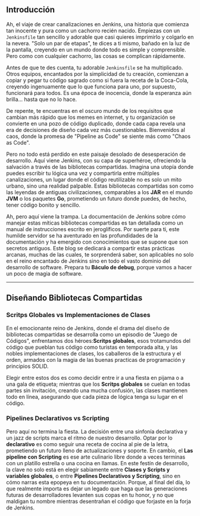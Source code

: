 ## Introducción

Ah, el viaje de crear canalizaciones en Jenkins, una historia que comienza tan inocente y pura como un cachorro recién nacido. Empiezas con un `Jenkinsfile` tan sencillo y adorable que casi quieres imprimirlo y colgarlo en la nevera. "Solo un par de etapas", te dices a ti mismo, bañado en la luz de la pantalla, creyendo en un mundo donde todo es simple y comprensible. Pero como con cualquier cachorro, las cosas se complican rápidamente.

Antes de que te des cuenta, tu adorable `Jenkinsfile` se ha multiplicado. Otros equipos, encantados por la simplicidad de tu creación, comienzan a copiar y pegar tu código sagrado como si fuera la receta de la Coca-Cola, creyendo ingenuamente que lo que funciona para uno, por supuesto, funcionará para todos. Es una época de inocencia, donde la esperanza aún brilla... hasta que no lo hace.

De repente, te encuentras en el oscuro mundo de los requisitos que cambian más rápido que los memes en internet, y tu organización se convierte en una pozo de código duplicado, donde cada capa revela una era de decisiones de diseño cada vez más cuestionables. Bienvenidos al caos, donde la promesa de "Pipeline as Code" se siente más como "Chaos as Code".

Pero no todo está perdido en este paisaje desolado de desesperación de desarrollo. Aquí viene Jenkins, con su capa de superhéroe, ofreciendo la salvación a través de las bibliotecas compartidas. Imagina una utopía donde puedes escribir tu lógica una vez y compartirla entre múltiples canalizaciones, un lugar donde el código reutilizable no es solo un mito urbano, sino una realidad palpable. Estas bibliotecas compartidas son como las leyendas de antiguas civilizaciones, comparables a los **JAR** en el mundo **JVM** o los paquetes **Go**, prometiendo un futuro donde puedes, de hecho, tener código bonito y sencillo.

Ah, pero aquí viene la trampa. La documentación de Jenkins sobre cómo manejar estas míticas bibliotecas compartidas es tan detallada como un manual de instrucciones escrito en jeroglíficos. Por suerte para ti, este humilde servidor se ha aventurado en las profundidades de la documentación y ha emergido con conocimientos que se supone que son secretos antiguos. Este blog se dedicará a compartir estas prácticas arcanas, muchas de las cuales, te sorprenderá saber, son aplicables no solo en el reino encantado de Jenkins sino en todo el vasto dominio del desarrollo de software. Prepara tu  **Báculo de debug**, porque vamos a hacer un poco de magia de software.

---

## Diseñando Bibliotecas Compartidas

### Scritps Globales vs Implementaciones de Clases

En el emocionante reino de Jenkins, donde el drama del diseño de bibliotecas compartidas se desarrolla como un episodio de "Juego de Códigos", enfrentamos dos héroes:**Scritps globales**, esos trotamundos del código que pueblan tus código como turistas en temporada alta, y las nobles implementaciones de clases, los caballeros de la estructura y el orden, armados con la magia de las buenas practicas de programación y principios SOLID.

Elegir entre estos dos es como decidir entre ir a una fiesta en pijama o a una gala de etiqueta; mientras que los **Scritps globales** se cuelan en todas partes sin invitación, creando una mucha confusión, las clases mantienen todo en línea, asegurando que cada pieza de lógica tenga su lugar en el código.


### Pipelines Declarativos vs Scripting

Pero aquí no termina la fiesta. La decisión entre una sinfonía declarativa y un jazz de scripts marca el ritmo de nuestro desarrollo. Optar por lo **declarativo** es como seguir una receta de cocina al pie de la letra, prometiendo un futuro lleno de actualizaciones y soporte. En cambio, el **Las pipeline con Scripting** es ese arte culinario libre donde a veces terminas con un platillo estrella o una cocina en llamas.
En este festín de desarrollo, la clave no solo está en elegir sabiamente entre **Clases y Scripts y variables globales**, o entre **Pipelines Declarativos y Scripting**, sino en cómo narras esta epopeya en tu documentación. Porque, al final del día, lo que realmente importa es dejar un legado que haga que las generaciones futuras de desarrolladores levanten sus copas en tu honor, y no que maldigan tu nombre mientras desentrañan el código que forjaste en la forja de Jenkins.